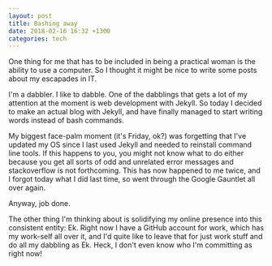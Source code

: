 ```yaml
---
layout: post
title: Bashing away
date: 2018-02-16 16:32 +1300
categories: tech
---
```

One thing for me that has to be included in being a practical woman is the ability to use a computer. So I thought it might be nice to write some posts about my escapades in IT.

I'm a dabbler. I like to dabble. One of the dabblings that gets a lot of my attention at the moment is web development with Jekyll. So today I decided to make an actual blog with Jekyll, and have finally managed to start writing words instead of bash commands.

My biggest face-palm moment (it's Friday, ok?) was forgetting that I've updated my OS since I last used Jekyll and needed to reinstall command line tools. If this happens to you, you might not know what to do either because you get all sorts of odd and unrelated error messages and stackoverflow is not forthcoming. This has now happened to me twice, and I forgot today what I did last time, so went through the Google Gauntlet all over again.

Anyway, job done. 

The other thing I'm thinking about is solidifying my online presence into this consistent entity: Ek. Right now I have a GitHub account for work, which has my work-self all over it, and I'd quite like to leave that for just work stuff and do all my dabbling as Ek. Heck, I don't even know who I'm committing as right now!
